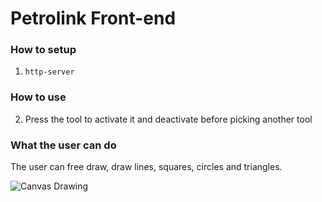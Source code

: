 # Petrolink Front-end

### How to setup
1. `http-server`

### How to use
2. Press the tool to activate it and deactivate before picking another tool

### What the user can do
The user can free draw, draw lines, squares, circles and triangles.

![Canvas Drawing](/images/screenshot-1.png)
